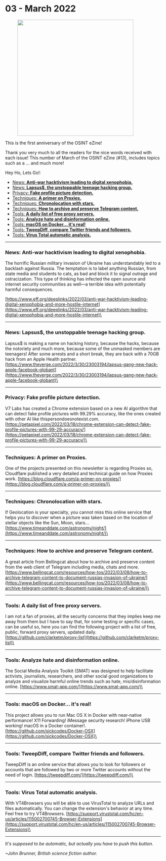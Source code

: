 # 03 - March 2022

<figure><img src="../../.gitbook/assets/OSINT_eZine-202203.png" alt="" width="375"><figcaption></figcaption></figure>

This is the first anniversary of the OSINT eZine!

Thank you very much to all the readers for the nice words received with each issue! This number of March of the OSINT eZine (_#13_), includes topics such as a ... and much more!

Hey Ho, Lets Go!:

* [News: **Anti-war hacktivism leading to digital xenophobia.**](03-march-2022.md#news-anti-war-hacktivism-leading-to-digital-xenophobia)
* [News: **Lapsus$, the unstoppable teenage hacking group.**](03-march-2022.md#news-lapsususd-the-unstoppable-teenage-hacking-group)
* [Privacy: **Fake profile picture detection.**](03-march-2022.md#privacy-fake-profile-picture-detection)
* [Techniques: **A primer on Proxies.**](03-march-2022.md#techniques-a-primer-on-proxies)
* [Techniques: **Chronolocation with stars.**](03-march-2022.md#techniques-chronolocation-with-stars)
* [Techniques: **How to archive and preserve Telegram content.**](03-march-2022.md#techniques-how-to-archive-and-preserve-telegram-content)
* [Tools: **A daily list of free proxy servers.**](03-march-2022.md#tools-a-daily-list-of-free-proxy-servers)
* [Tools: **Analyze hate and disinformation online.**](03-march-2022.md#tools-analyze-hate-and-disinformation-online)
* [Tools: **macOS on Docker... it's real!**](03-march-2022.md#tools-macos-on-docker...-its-real)
* [Tools: **TweepDiff, compare Twitter friends and followers.**](03-march-2022.md#tools-tweepdiff-compare-twitter-friends-and-followers)
* [Tools: **Virus Total automatic analysis.**](03-march-2022.md#tools-virus-total-automatic-analysis)

***

### News: Anti-war hacktivism leading to digital xenophobia.

The horrific Russian military invasion of Ukraine has understandably led to a backlash against Russia. The temptation is to label anything Russian, from state media and students to cats, as bad and block it to signal outrage and ostracization. This type of thinking has infected the open source and internet security communities as well—a terrible idea with potentially harmful consequences.

[https://www.eff.org/deeplinks/2022/03/anti-war-hacktivism-leading-digital-xenophobia-and-more-hostile-internet](https://www.eff.org/deeplinks/2022/03/anti-war-hacktivism-leading-digital-xenophobia-and-more-hostile-internet)\


***

### News: Lapsus$, the unstoppable teenage hacking group.

Lapsus$ is making a name on hacking history, because the hacks, because the notoriety and much more, because some of the unmasked members are teenagers! After some arrests and a short break, they are back with a 70GB hack from an Apple Health partner. [https://www.theverge.com/2022/3/30/23003194/lapsus-gang-new-hack-apple-facebook-globant](https://www.theverge.com/2022/3/30/23003194/lapsus-gang-new-hack-apple-facebook-globant)\


***

### Privacy: Fake profile picture detection.

V7 Labs has created a Chrome extension based on a new AI algorithm that can detect fake profile pictures with 99.29% accuracy, like the ones created with other AI like thispersondoesnotexist.com. [https://petapixel.com/2022/03/18/chrome-extension-can-detect-fake-profile-pictures-with-99-29-accuracy/](https://petapixel.com/2022/03/18/chrome-extension-can-detect-fake-profile-pictures-with-99-29-accuracy/)\


***

### Techniques: A primer on Proxies.

One of the projects presented on this newsletter is regarding Proxies so, Cloudflare published a very detailed and technical guide on how Proxies work. [https://blog.cloudflare.com/a-primer-on-proxies/](https://blog.cloudflare.com/a-primer-on-proxies/)\


***

### Techniques: Chronolocation with stars.

If Geolocation is your specialty, you cannot miss this online service that helps you to discover when a picture was taken based on the location of stellar objects like the Sun, Moon, stars... [https://www.timeanddate.com/astronomy/night/](https://www.timeanddate.com/astronomy/night/)\


***

### Techniques: How to archive and preserve Telegram content.

A great article from Bellingcat about how to archive and preserve content from the web client of Telegram including media, chats and more. [https://www.bellingcat.com/resources/how-tos/2022/03/08/how-to-archive-telegram-content-to-document-russias-invasion-of-ukraine/](https://www.bellingcat.com/resources/how-tos/2022/03/08/how-to-archive-telegram-content-to-document-russias-invasion-of-ukraine/)\


***

### Tools: A daily list of free proxy servers.

I am not a fan of proxies, all the security concerns that they implies keep me away from them but I have to say that, for some testing or specific cases, can be useful so, here you can find the following project with a list of free, public, forward proxy servers, updated daily. [https://github.com/clarketm/proxy-list](https://github.com/clarketm/proxy-list)\


***

### Tools: Analyze hate and disinformation online.

The Social Media Analysis Toolkit (SMAT) was designed to help facilitate activists, journalists, researchers, and other social good organizations to analyze and visualize harmful online trends such as hate, mis/disinformation online. [https://www.smat-app.com/](https://www.smat-app.com/)\


***

### Tools: macOS on Docker... it's real!

This project allows you to run Mac OS X in Docker with near-native performance! X11 Forwarding! iMessage security research! iPhone USB working! macOS in a Docker container!. [https://github.com/sickcodes/Docker-OSX](https://github.com/sickcodes/Docker-OSX)\


***

### Tools: TweepDiff, compare Twitter friends and followers.

TweepDiff is an online service that allows you to look for followers or accounts that are followed by two or more Twitter accounts without the need of login. [https://tweepdiff.com/](https://tweepdiff.com/)\


***

### Tools: Virus Total automatic analysis.

With VT4Browsers you will be able to use VirusTotal to analyze URLs and files automatically. You can change the extension's behavior at any time. Feel free to try VT4Browsers. [https://support.virustotal.com/hc/en-us/articles/115002700745-Browser-Extensions](https://support.virustotal.com/hc/en-us/articles/115002700745-Browser-Extensions)\


***

_It's supposed to be automatic, but actually you have to push this button._

_\~John Brunner, British science fiction author._
